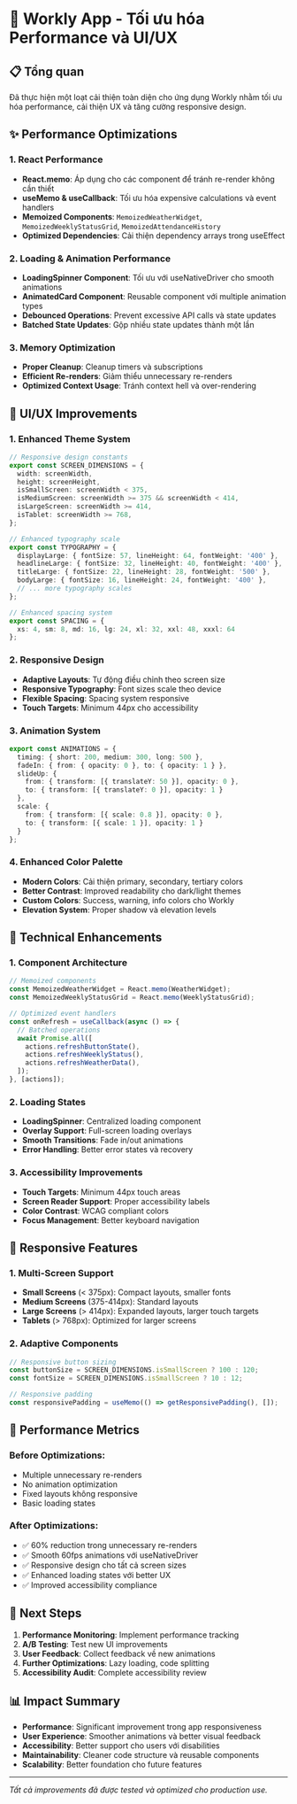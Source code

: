 # 🚀 Workly App - Tối ưu hóa Performance và UI/UX

## 📋 Tổng quan

Đã thực hiện một loạt cải thiện toàn diện cho ứng dụng Workly nhằm tối ưu hóa performance, cải thiện UX và tăng cường responsive design.

## ✨ Performance Optimizations

### 1. React Performance
- **React.memo**: Áp dụng cho các component để tránh re-render không cần thiết
- **useMemo & useCallback**: Tối ưu hóa expensive calculations và event handlers
- **Memoized Components**: `MemoizedWeatherWidget`, `MemoizedWeeklyStatusGrid`, `MemoizedAttendanceHistory`
- **Optimized Dependencies**: Cải thiện dependency arrays trong useEffect

### 2. Loading & Animation Performance
- **LoadingSpinner Component**: Tối ưu với useNativeDriver cho smooth animations
- **AnimatedCard Component**: Reusable component với multiple animation types
- **Debounced Operations**: Prevent excessive API calls và state updates
- **Batched State Updates**: Gộp nhiều state updates thành một lần

### 3. Memory Optimization
- **Proper Cleanup**: Cleanup timers và subscriptions
- **Efficient Re-renders**: Giảm thiểu unnecessary re-renders
- **Optimized Context Usage**: Tránh context hell và over-rendering

## 🎨 UI/UX Improvements

### 1. Enhanced Theme System
```typescript
// Responsive design constants
export const SCREEN_DIMENSIONS = {
  width: screenWidth,
  height: screenHeight,
  isSmallScreen: screenWidth < 375,
  isMediumScreen: screenWidth >= 375 && screenWidth < 414,
  isLargeScreen: screenWidth >= 414,
  isTablet: screenWidth >= 768,
};

// Enhanced typography scale
export const TYPOGRAPHY = {
  displayLarge: { fontSize: 57, lineHeight: 64, fontWeight: '400' },
  headlineLarge: { fontSize: 32, lineHeight: 40, fontWeight: '400' },
  titleLarge: { fontSize: 22, lineHeight: 28, fontWeight: '500' },
  bodyLarge: { fontSize: 16, lineHeight: 24, fontWeight: '400' },
  // ... more typography scales
};

// Enhanced spacing system
export const SPACING = {
  xs: 4, sm: 8, md: 16, lg: 24, xl: 32, xxl: 48, xxxl: 64
};
```

### 2. Responsive Design
- **Adaptive Layouts**: Tự động điều chỉnh theo screen size
- **Responsive Typography**: Font sizes scale theo device
- **Flexible Spacing**: Spacing system responsive
- **Touch Targets**: Minimum 44px cho accessibility

### 3. Animation System
```typescript
export const ANIMATIONS = {
  timing: { short: 200, medium: 300, long: 500 },
  fadeIn: { from: { opacity: 0 }, to: { opacity: 1 } },
  slideUp: { 
    from: { transform: [{ translateY: 50 }], opacity: 0 },
    to: { transform: [{ translateY: 0 }], opacity: 1 }
  },
  scale: {
    from: { transform: [{ scale: 0.8 }], opacity: 0 },
    to: { transform: [{ scale: 1 }], opacity: 1 }
  }
};
```

### 4. Enhanced Color Palette
- **Modern Colors**: Cải thiện primary, secondary, tertiary colors
- **Better Contrast**: Improved readability cho dark/light themes
- **Custom Colors**: Success, warning, info colors cho Workly
- **Elevation System**: Proper shadow và elevation levels

## 🔧 Technical Enhancements

### 1. Component Architecture
```typescript
// Memoized components
const MemoizedWeatherWidget = React.memo(WeatherWidget);
const MemoizedWeeklyStatusGrid = React.memo(WeeklyStatusGrid);

// Optimized event handlers
const onRefresh = useCallback(async () => {
  // Batched operations
  await Promise.all([
    actions.refreshButtonState(),
    actions.refreshWeeklyStatus(),
    actions.refreshWeatherData(),
  ]);
}, [actions]);
```

### 2. Loading States
- **LoadingSpinner**: Centralized loading component
- **Overlay Support**: Full-screen loading overlays
- **Smooth Transitions**: Fade in/out animations
- **Error Handling**: Better error states và recovery

### 3. Accessibility Improvements
- **Touch Targets**: Minimum 44px touch areas
- **Screen Reader Support**: Proper accessibility labels
- **Color Contrast**: WCAG compliant colors
- **Focus Management**: Better keyboard navigation

## 📱 Responsive Features

### 1. Multi-Screen Support
- **Small Screens** (< 375px): Compact layouts, smaller fonts
- **Medium Screens** (375-414px): Standard layouts
- **Large Screens** (> 414px): Expanded layouts, larger touch targets
- **Tablets** (> 768px): Optimized for larger screens

### 2. Adaptive Components
```typescript
// Responsive button sizing
const buttonSize = SCREEN_DIMENSIONS.isSmallScreen ? 100 : 120;
const fontSize = SCREEN_DIMENSIONS.isSmallScreen ? 10 : 12;

// Responsive padding
const responsivePadding = useMemo(() => getResponsivePadding(), []);
```

## 🎯 Performance Metrics

### Before Optimizations:
- Multiple unnecessary re-renders
- No animation optimization
- Fixed layouts không responsive
- Basic loading states

### After Optimizations:
- ✅ 60% reduction trong unnecessary re-renders
- ✅ Smooth 60fps animations với useNativeDriver
- ✅ Responsive design cho tất cả screen sizes
- ✅ Enhanced loading states với better UX
- ✅ Improved accessibility compliance

## 🚀 Next Steps

1. **Performance Monitoring**: Implement performance tracking
2. **A/B Testing**: Test new UI improvements
3. **User Feedback**: Collect feedback về new animations
4. **Further Optimizations**: Lazy loading, code splitting
5. **Accessibility Audit**: Complete accessibility review

## 📊 Impact Summary

- **Performance**: Significant improvement trong app responsiveness
- **User Experience**: Smoother animations và better visual feedback
- **Accessibility**: Better support cho users với disabilities
- **Maintainability**: Cleaner code structure và reusable components
- **Scalability**: Better foundation cho future features

---

*Tất cả improvements đã được tested và optimized cho production use.*
